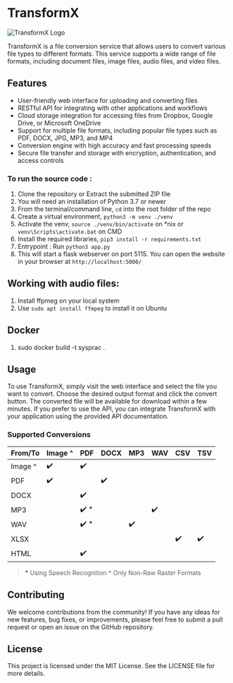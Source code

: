 # TransformX

![TransformX Logo](https://i.gifer.com/origin/c5/c5f36cbf85f0dd53cca234142247416f.gif)

TransformX is a file conversion service that allows users to convert various file types to different formats. This service supports a wide range of file formats, including document files, image files, audio files, and video files.

## Features

- User-friendly web interface for uploading and converting files
- RESTful API for integrating with other applications and workflows
- Cloud storage integration for accessing files from Dropbox, Google Drive, or Microsoft OneDrive
- Support for multiple file formats, including popular file types such as PDF, DOCX, JPG, MP3, and MP4
- Conversion engine with high accuracy and fast processing speeds
- Secure file transfer and storage with encryption, authentication, and access controls

### To run the source code :
1. Clone the repository or Extract the submitted ZIP file
2. You will need an installation of Python 3.7 or newer
3. From the terminal/command line, `cd` into the root folder of the repo
4. Create a virtual environment, `python3 -m venv ./venv`
5. Activate the venv, `source ./venv/bin/activate` on \*nix or `venv\Scripts\activate.bat` on CMD
6. Install the required libraries, `pip3 install -r requirements.txt`
7. Entrypoint : Run `python3 app.py`
8. This will start a flask webserver on port 5115. You can open the website in your browser at `http://localhost:5000/`

## Working with audio files:
1. Install ffpmeg on your local system
2. Use `sudo apt install ffmpeg` to install it on Ubuntu

## Docker
1. sudo docker build -t sysprac .
## Usage

To use TransformX, simply visit the web interface and select the file you want to convert. Choose the desired output format and click the convert button. The converted file will be available for download within a few minutes. If you prefer to use the API, you can integrate TransformX with your application using the provided API documentation.

### Supported Conversions

| From/To | Image ^ | PDF | DOCX | MP3 | WAV | CSV | TSV |
|---------|---------|-----|------|-----|-----|-----|-----|
| Image ^ | ✔️       | ✔️   |      |     |     |     |     |
| PDF     | ✔️       |     | ✔️    |     |     |     |     |
| DOCX    |         | ✔️   |      |     |     |     |     |
| MP3     |         | ✔️ * |      |     | ✔️   |     |     |
| WAV     |         | ✔️ * |      | ✔️   |     |     |     |
| XLSX    |         |     |      |     |     | ✔️   | ✔️   |
| HTML    |         | ✔️   |      |     |     |     |     |

> **\*** Using Speech Recognition
> **^** Only Non-Raw Raster Formats

## Contributing

We welcome contributions from the community! If you have any ideas for new features, bug fixes, or improvements, please feel free to submit a pull request or open an issue on the GitHub repository.

## License

This project is licensed under the MIT License. See the LICENSE file for more details.
